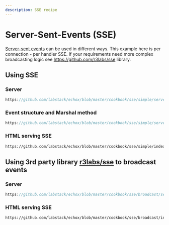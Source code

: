 ```yaml
---
description: SSE recipe
---
```


# Server-Sent-Events (SSE)

[Server-sent events](
https://developer.mozilla.org/en-US/docs/Web/API/Server-sent_events/Using_server-sent_events#event_stream_format) can be
used in different ways. This example here is per connection - per handler SSE. If your requirements need more complex
broadcasting logic see https://github.com/r3labs/sse library.

## Using SSE

### Server

```go reference
https://github.com/labstack/echox/blob/master/cookbook/sse/simple/server.go
```

### Event structure and Marshal method

```go reference
https://github.com/labstack/echox/blob/master/cookbook/sse/simple/serversentevent.go
```

### HTML serving SSE

```html reference
https://github.com/labstack/echox/blob/master/cookbook/sse/simple/index.html
```

## Using 3rd party library [r3labs/sse](https://github.com/r3labs/sse) to broadcast events

### Server

```go reference
https://github.com/labstack/echox/blob/master/cookbook/sse/broadcast/server.go
```

### HTML serving SSE

```html reference
https://github.com/labstack/echox/blob/master/cookbook/sse/broadcast/index.html
```